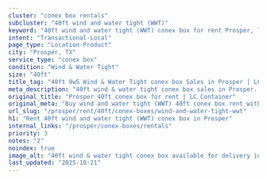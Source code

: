 ```yaml
---
cluster: "conex box rentals"
subcluster: "40ft wind and water tight (WWT)"
keyword: "40ft wind and water tight (WWT) conex box for rent Prosper, TX"
intent: "Transactional-Local"
page_type: "Location-Product"
city: "Prosper, TX"
service_type: "conex box"
condition: "Wind & Water Tight"
size: "40ft"
title_tag: "40ft 9w5 Wind & Water Tight conex box Sales in Prosper | LC Container"
meta_description: "40ft wind & water tight conex box sales in Prosper. Fast delivery, competitive pricing. Serving conex boxes area. Quote ID: TBO. Call (214) 524-4168 for your free quote today."
original_title: "Prosper 40ft conex box for rent | LC Container"
original_meta: "Buy wind and water tight (WWT) 40ft conex box rent with local delivery in Prosper, TX. LC Container — local Since 2003. Request a fast quote today."
url_slug: "/prosper/rent/40ft/conex-boxes/wind-and-water-tight-wwt"
h1: "Rent 40ft wind and water tight (WWT) conex box in Prosper"
internal_links: "/prosper/conex-boxes/rentals"
priority: 3
notes: "2"
noindex: true
image_alt: "40ft wind & water tight conex box available for delivery in Prosper"
last_updated: "2025-10-21"
---
```


<!-- TODO: Add unique city/inventory copy, images, and internal links here. -->
